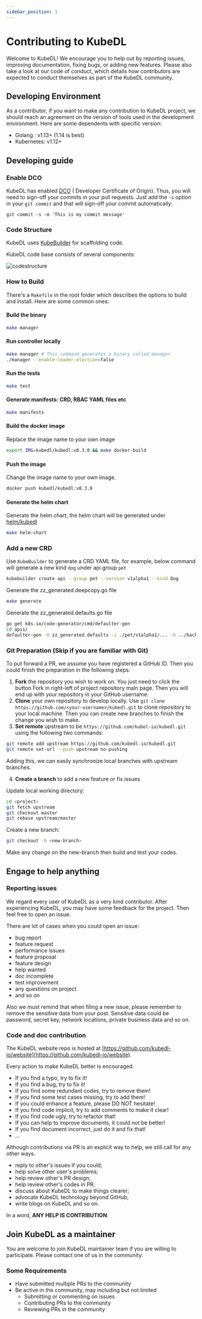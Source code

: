 ```yaml
---
sidebar_position: 1
---
```


# Contributing to KubeDL

Welcome to KubeDL!
We encourage you to help out by reporting issues, improving documentation, fixing bugs, or adding new features.
Please also take a look at our code of conduct, which details how contributors are expected to conduct themselves as part of the KubeDL community.

## Developing Environment

As a contributor, if you want to make any contribution to KubeDL project, we should reach an agreement on the version of tools used in the development environment.
Here are some dependents with specific version:

- Golang : v1.13+ (1.14 is best)
- Kubernetes: v1.12+


## Developing guide

### Enable DCO

KubeDL has enabled [DCO](https://github.com/apps/dco) ( Developer Certificate of Origin).
Thus, you will need to sign-off your commits in your pull requests.
Just add the `-s` option in your `git commit` and that will sign-off your commit automatically:
```
git commit -s -m 'This is my commit message'
```

### Code Structure

KubeDL uses [KubeBuilder](https://github.com/kubernetes-sigs/kubebuilder) for scaffolding code.

KubeDL code base consists of several components:

![codestructure](/img/contributing/codestructure.jpg)

### How to Build

There's a `Makefile` in the root folder which describes the options to build and install. Here are some common ones:

#### Build the binary

```bash
make manager
```
#### Run controller locally
```bash
make manager # This command generates a binary called manager
./manager --enable-leader-election=false
```

#### Run the tests

```bash
make test
```
#### Generate manifests: CRD, RBAC YAML files etc

```bash
make manifests
```
#### Build the docker image

Replace the image name to your own image

```bash
export IMG=kubedl/kubedl:v0.3.0 && make docker-build
```

#### Push the image

Change the image name to your own image.
```bash
docker push kubedl/kubedl:v0.3.0
```

#### Generate the helm chart

Generate the helm chart, the helm chart will be generated under [helm/kubedl](https://github.com/kubedl-io/kubedl/tree/master/helm/kubedl)
```bash
make helm-chart
```

### Add a new CRD

Use `KubeBuilder` to generate a CRD YAML file, for example, below command will generate a new kind `dog` under api group `pet`
```bash
kubebuilder create api --group pet --version v1alpha1 --kind Dog
```
Generate the zz_generated.deepcopy.go file
```bash
make generate
```

Generate the zz_generated.defaults.go file
```bash
go get k8s.io/code-generator/cmd/defaulter-gen
cd apis/
defaulter-gen -O zz_generated.defaults -i ./pet/v1alpha1/... -h ../hack/boilerplate.go.txt
```

### Git Preparation (Skip if you are familiar with Git)

To put forward a PR, we assume you have registered a GitHub ID.
Then you could finish the preparation in the following steps:

1. **Fork** the repository you wish to work on. You just need to click the button Fork in right-left of project repository main page. Then you will end up with your repository in your GitHub username.
2. **Clone** your own repository to develop locally. Use `git clone https://github.com/<your-username>/kubedl.git` to clone repository to your local machine. Then you can create new branches to finish the change you wish to make.
3. **Set remote** upstream to be `https://github.com/kubel-io/kubedl.git` using the following two commands:

```bash
git remote add upstream https://github.com/kubedl-io/kubedl.git
git remote set-url --push upstream no-pushing
```

Adding this, we can easily synchronize local branches with upstream branches.

4. **Create a branch** to add a new feature or fix issues

Update local working directory:

```bash
cd <project>
git fetch upstream
git checkout master
git rebase upstream/master
```

Create a new branch:

```bash
git checkout -b <new-branch>
```

Make any change on the new-branch then build and test your codes.

## Engage to help anything

### Reporting issues

We regard every user of KubeDL as a very kind contributor.
After experiencing KubeDL, you may have some feedback for the project.
Then feel free to open an issue.

There are lot of cases when you could open an issue:

- bug report
- feature request
- performance issues
- feature proposal
- feature design
- help wanted
- doc incomplete
- test improvement
- any questions on project
- and so on

Also we must remind that when filing a new issue, please remember to remove the sensitive data from your post.
Sensitive data could be password, secret key, network locations, private business data and so on.

### Code and doc contribution

The KubeDL website repo is hosted at [https://github.com/kubedl-io/website](https://github.com/kubedl-io/website).

Every action to make KubeDL better is encouraged.

- If you find a typo, try to fix it!
- If you find a bug, try to fix it!
- If you find some redundant codes, try to remove them!
- If you find some test cases missing, try to add them!
- If you could enhance a feature, please DO NOT hesitate!
- If you find code implicit, try to add comments to make it clear!
- If you find code ugly, try to refactor that!
- If you can help to improve documents, it could not be better!
- If you find document incorrect, just do it and fix that!
- ...

Although contributions via PR is an explicit way to help, we still call for any other ways.

- reply to other's issues if you could;
- help solve other user's problems;
- help review other's PR design;
- help review other's codes in PR;
- discuss about KubeDL to make things clearer;
- advocate KubeDL technology beyond GitHub;
- write blogs on KubeDL and so on.

In a word, **ANY HELP IS CONTRIBUTION**.

## Join KubeDL as a maintainer

You are welcome to join KubeDL maintainer team if you are willing to participate. Please contact one of us in the community.

### Some Requirements

- Have submitted multiple PRs to the community
- Be active in the community, may including but not limited
    - Submitting or commenting on issues
    - Contributing PRs to the community
    - Reviewing PRs in the community

